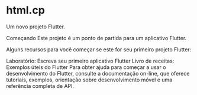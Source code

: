 # html.cp
Um novo projeto Flutter.

Começando
Este projeto é um ponto de partida para um aplicativo Flutter.

Alguns recursos para você começar se este for seu primeiro projeto Flutter:

Laboratório: Escreva seu primeiro aplicativo Flutter
Livro de receitas: Exemplos úteis do Flutter
Para obter ajuda para começar a usar o desenvolvimento do Flutter, consulte a documentação on-line, que oferece tutoriais, exemplos, orientação sobre desenvolvimento móvel e uma referência completa de API.
